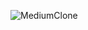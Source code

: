 ![MediumClone](https://github.com/semihgullboy/Patika-Frontend/assets/114232816/03910191-d75a-4357-a1bb-4a8196a3c1e2)
